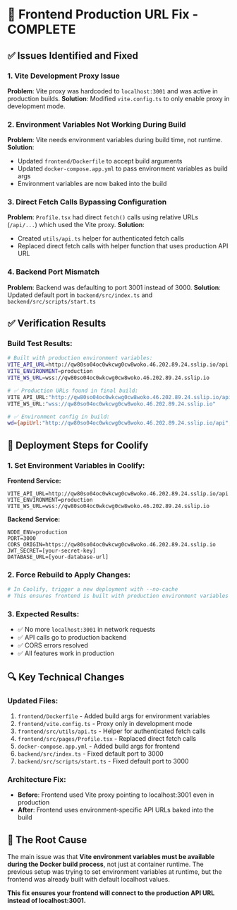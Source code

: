 # 🚀 Frontend Production URL Fix - COMPLETE

## ✅ Issues Identified and Fixed

### 1. **Vite Development Proxy Issue**

**Problem**: Vite proxy was hardcoded to `localhost:3001` and was active in production builds.
**Solution**: Modified `vite.config.ts` to only enable proxy in development mode.

### 2. **Environment Variables Not Working During Build**

**Problem**: Vite needs environment variables during build time, not runtime.
**Solution**:

- Updated `frontend/Dockerfile` to accept build arguments
- Updated `docker-compose.app.yml` to pass environment variables as build args
- Environment variables are now baked into the build

### 3. **Direct Fetch Calls Bypassing Configuration**

**Problem**: `Profile.tsx` had direct `fetch()` calls using relative URLs (`/api/...`) which used the Vite proxy.
**Solution**:

- Created `utils/api.ts` helper for authenticated fetch calls
- Replaced direct fetch calls with helper function that uses production API URL

### 4. **Backend Port Mismatch**

**Problem**: Backend was defaulting to port 3001 instead of 3000.
**Solution**: Updated default port in `backend/src/index.ts` and `backend/src/scripts/start.ts`

## ✅ Verification Results

### Build Test Results:

```bash
# Built with production environment variables:
VITE_API_URL=http://qw80so04oc0wkcwg0cw8woko.46.202.89.24.sslip.io/api
VITE_ENVIRONMENT=production
VITE_WS_URL=wss://qw80so04oc0wkcwg0cw8woko.46.202.89.24.sslip.io

# ✅ Production URLs found in final build:
VITE_API_URL:"http://qw80so04oc0wkcwg0cw8woko.46.202.89.24.sslip.io/api"
VITE_WS_URL:"wss://qw80so04oc0wkcwg0cw8woko.46.202.89.24.sslip.io"

# ✅ Environment config in build:
wd={apiUrl:"http://qw80so04oc0wkcwg0cw8woko.46.202.89.24.sslip.io/api",environment:"production"}
```

## 🚀 Deployment Steps for Coolify

### 1. Set Environment Variables in Coolify:

**Frontend Service:**

```
VITE_API_URL=http://qw80so04oc0wkcwg0cw8woko.46.202.89.24.sslip.io/api
VITE_ENVIRONMENT=production
VITE_WS_URL=wss://qw80so04oc0wkcwg0cw8woko.46.202.89.24.sslip.io
```

**Backend Service:**

```
NODE_ENV=production
PORT=3000
CORS_ORIGIN=https://qw80so04oc0wkcwg0cw8woko.46.202.89.24.sslip.io
JWT_SECRET=[your-secret-key]
DATABASE_URL=[your-database-url]
```

### 2. Force Rebuild to Apply Changes:

```bash
# In Coolify, trigger a new deployment with --no-cache
# This ensures frontend is built with production environment variables
```

### 3. Expected Results:

- ✅ No more `localhost:3001` in network requests
- ✅ API calls go to production backend
- ✅ CORS errors resolved
- ✅ All features work in production

## 🔍 Key Technical Changes

### Updated Files:

1. `frontend/Dockerfile` - Added build args for environment variables
2. `frontend/vite.config.ts` - Proxy only in development mode
3. `frontend/src/utils/api.ts` - Helper for authenticated fetch calls
4. `frontend/src/pages/Profile.tsx` - Replaced direct fetch calls
5. `docker-compose.app.yml` - Added build args for frontend
6. `backend/src/index.ts` - Fixed default port to 3000
7. `backend/src/scripts/start.ts` - Fixed default port to 3000

### Architecture Fix:

- **Before**: Frontend used Vite proxy pointing to localhost:3001 even in production
- **After**: Frontend uses environment-specific API URLs baked into the build

## 🎯 The Root Cause

The main issue was that **Vite environment variables must be available during the Docker build process**, not just at container runtime. The previous setup was trying to set environment variables at runtime, but the frontend was already built with default localhost values.

**This fix ensures your frontend will connect to the production API URL instead of localhost:3001.**
